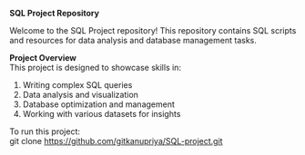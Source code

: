 **SQL Project Repository** <br>

Welcome to the SQL Project repository! This repository contains SQL scripts and resources for data analysis and database management tasks.<br>

**Project Overview**<br>
This project is designed to showcase skills in:<br>

1. Writing complex SQL queries<br>
2. Data analysis and visualization<br>
3. Database optimization and management<br>
4. Working with various datasets for insights<br>

To run this project:<br>
git clone https://github.com/gitkanupriya/SQL-project.git<br>
```<br>
